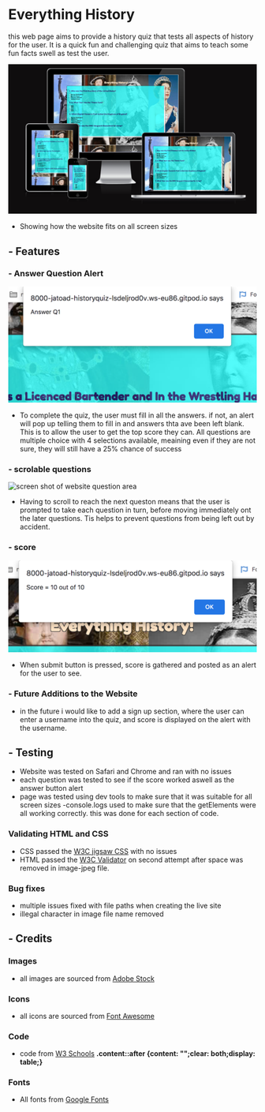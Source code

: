 # Everything History
this web page aims to provide a history quiz that tests all aspects of history for the user. It is a quick fun and challenging quiz that aims to teach some fun facts swell as test the user. 

![screen shot of website on different size screens](/assets/images/amiresponsive.png)
- Showing how the website fits on all screen sizes

## - Features

### - Answer Question Alert

![screen shot of alert telling user to answer question](/assets/images/answer.png)
- To complete the quiz, the user must fill in all the answers. if not, an alert will pop up telling them to fill in 
and answers thta ave been left blank. This is to allow the user to get the top score they can. All questions are multiple choice with 4 selections available, meaining even if they are not sure, they will still have a 25% chance of success  

### - scrolable questions

![screen shot of website question area](/assets/images/mainstructure.png)
- Having to scroll to reach the next queston means that the user is prompted to take each question in turn, before moving immediately ont the later questions. Tis helps to prevent questions from being left out by accident. 

### - score

![screen shot of website score boxes](/assets/images/score.png)
- When submit button is pressed, score is gathered and posted as an alert for the user to see.   

### - Future Additions to the Website
- in the future i would like to add a sign up section, where the user can enter a username into the quiz, and score is displayed on the alert with the username. 

## - Testing

- Website was tested on Safari and Chrome and ran with no issues 
- each question was tested to see if the score worked aswell as the answer button alert 
- page was tested using dev tools to make sure that it was suitable for all screen sizes 
-console.logs used to make sure that the getElements were all working correctly. this was done for each section of code. 

### Validating HTML and CSS
- CSS passed the [W3C jigsaw CSS](https://jigsaw.w3.org/css-validator/) with no issues 
- HTML passed the [W3C Validator](https://validator.w3.org/) on second attempt after space was removed in image-jpeg file.

### Bug fixes 
- multiple issues fixed with file paths when creating the live site
- illegal character in image file name removed

## - Credits 

### Images 
- all images are sourced from [Adobe Stock](https://stock.adobe.com/uk/)
### Icons 
- all icons are sourced from [Font Awesome](https://fontawesome.com/)
### Code
- code from [W3 Schools](https://www.w3schools.com/) 
**.content::after {content: "";clear: both;display: table;}**
### Fonts 
- All fonts from [Google Fonts](https://fonts.google.com/)